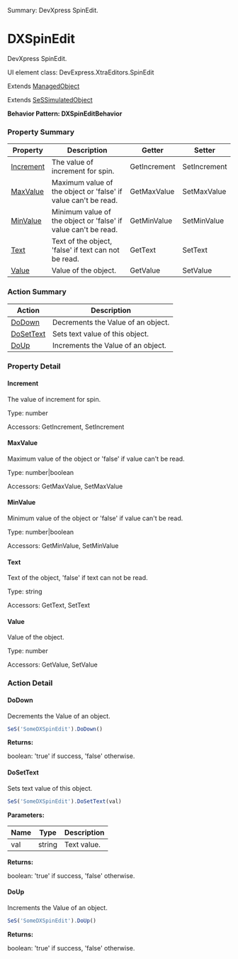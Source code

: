 Summary: DevXpress SpinEdit.

# DXSpinEdit

DevXpress SpinEdit.
 
UI element class: DevExpress.XtraEditors.SpinEdit

Extends [ManagedObject](ManagedObject.md)

Extends [SeSSimulatedObject](SeSSimulatedObject.md)





**Behavior Pattern: DXSpinEditBehavior**


<!-- ============================== property summary ========================== -->

  

### Property Summary

| **Property** | **Description** | **Getter** | **Setter** |
| ------------ | --------------- | ---------- | ---------- |
| [Increment](#increment) | The value of increment for spin. | GetIncrement | SetIncrement |
| [MaxValue](#maxvalue) | Maximum value of the object or 'false' if value can't be read. | GetMaxValue | SetMaxValue |
| [MinValue](#minvalue) | Minimum value of the object or 'false' if value can't be read. | GetMinValue | SetMinValue |
| [Text](#text) | Text of the object, 'false' if text can not be read. | GetText | SetText |
| [Value](#value) | Value of the object. | GetValue | SetValue |



  
<!-- ============================== action summary ========================== -->



### Action Summary

|  **Action** | **Description** | 
| ----------- | --------------- |
|  [DoDown](#dodown) | Decrements the Value of an object. |
|  [DoSetText](#dosettext) | Sets text value of this object. |
|  [DoUp](#doup) | Increments the Value of an object. |




<!-- ============================== property detail ========================== -->
  
### Property Detail
    
<a name="Increment"></a>
#### Increment


The value of increment for spin.

      
  
      
Type: number
      
      
Accessors: GetIncrement, SetIncrement
      
    
<a name="MaxValue"></a>
#### MaxValue


Maximum value of the object or 'false' if value can't be read.

      
  
      
Type: number|boolean
      
      
Accessors: GetMaxValue, SetMaxValue
      
    
<a name="MinValue"></a>
#### MinValue


Minimum value of the object or 'false' if value can't be read.

      
  
      
Type: number|boolean
      
      
Accessors: GetMinValue, SetMinValue
      
    
<a name="Text"></a>
#### Text


Text of the object, 'false' if text can not be read.

      
  
      
Type: string
      
      
Accessors: GetText, SetText
      
    
<a name="Value"></a>
#### Value


Value of the object.

      
  
      
Type: number
      
      
Accessors: GetValue, SetValue
      
    
  
  
<!-- ============================== action detail ========================== -->
  
### Action Detail
    
<a name="DoDown"></a>    
#### DoDown

Decrements the Value of an object.

```javascript
SeS('SomeDXSpinEdit').DoDown()
```




**Returns:**

boolean: 'true' if success, 'false' otherwise.



<a name="see.also.dxspinedit.dodown"></a>

<a name="DoSetText"></a>    
#### DoSetText

Sets text value of this object.

```javascript
SeS('SomeDXSpinEdit').DoSetText(val)
```


**Parameters:**

|  **Name** | **Type** | **Description** |
| ---------- | -------- | --------------- |
| val | string |  Text value. |




**Returns:**

boolean: 'true' if success, 'false' otherwise.



<a name="see.also.dxspinedit.dosettext"></a>

<a name="DoUp"></a>    
#### DoUp

Increments the Value of an object.

```javascript
SeS('SomeDXSpinEdit').DoUp()
```




**Returns:**

boolean: 'true' if success, 'false' otherwise.



<a name="see.also.dxspinedit.doup"></a>

  

